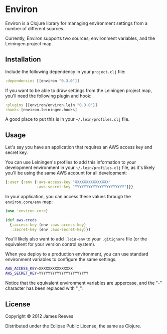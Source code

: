 # Environ

Environ is a Clojure library for managing environment settings from a
number of different sources.

Currently, Environ supports two sources; environment variables, and
the Leiningen project map.


## Installation

Include the following dependency in your `project.clj` file:

```clojure
:dependencies [[environ "0.3.0"]]
```

If you want to be able to draw settings from the Leiningen project
map, you'll need the following plugin and hook:

```clojure
:plugins [[environ/environ.lein "0.3.0"]]
:hooks [environ.leiningen.hooks]
```

A good place to put this is in your `~/.lein/profiles.clj` file.


## Usage

Let's say you have an application that requires an AWS access key and
secret key.

You can use Leiningen's profiles to add this information to your
development environment in your `~/.lein/profiles.clj` file, as it's
likely you'll be using the same AWS account for all development:

```clojure
{:user {:env {:aws-access-key "XXXXXXXXXXXXXXX"
              :aws-secret-key "YYYYYYYYYYYYYYYYYYYYYY"}}}
```

In your application, you can access these values through the
`environ.core/env` map:

```clojure
(use 'environ.core)

(def aws-creds
  {:access-key (env :aws-access-key)
   :secret-key (env :aws-secret-key)})
```

You'll likely also want to add `.lein-env` to your `.gitignore` file
(or the equivalent for your version control system).

When you deploy to a production environment, you can use standard
environment variables to configure the same settings.

```bash
AWS_ACCESS_KEY=XXXXXXXXXXXXXXX
AWS_SECRET_KEY=YYYYYYYYYYYYYYYYYYYYYY
```

Notice that the equivalent environment variables are uppercase, and
the "-" character has been replaced with "_".


## License

Copyright © 2012 James Reeves

Distributed under the Eclipse Public License, the same as Clojure.
